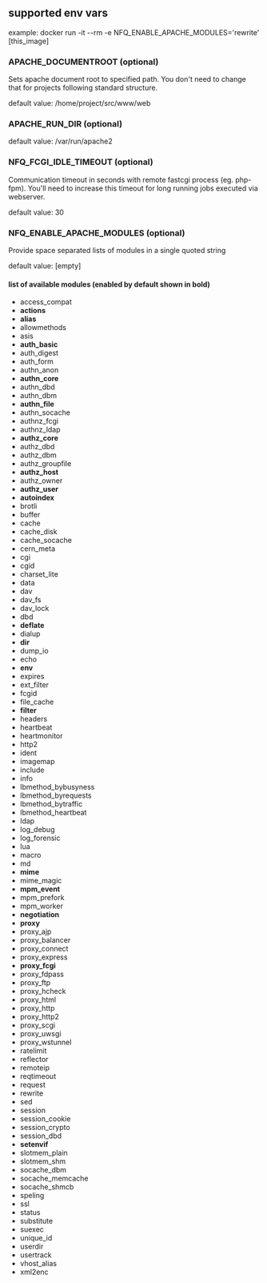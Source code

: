 

## supported env vars

example:
    docker run -it --rm -e NFQ_ENABLE_APACHE_MODULES='rewrite' [this_image]


### APACHE_DOCUMENTROOT (optional)

Sets apache document root to specified path. You don't need to change that for
projects following standard structure.

default value: /home/project/src/www/web


### APACHE_RUN_DIR (optional)

default value: /var/run/apache2


### NFQ_FCGI_IDLE_TIMEOUT (optional)

Communication timeout in seconds with remote fastcgi process (eg. php-fpm).
You'll need to increase this timeout for long running jobs executed via
webserver.

default value: 30


### NFQ_ENABLE_APACHE_MODULES (optional)

Provide space separated lists of modules in a single quoted string

default value: [empty]

#### list of available modules (enabled by default shown in bold)


* access_compat
* __actions__
* __alias__
* allowmethods
* asis
* __auth_basic__
* auth_digest
* auth_form
* authn_anon
* __authn_core__
* authn_dbd
* authn_dbm
* __authn_file__
* authn_socache
* authnz_fcgi
* authnz_ldap
* __authz_core__
* authz_dbd
* authz_dbm
* authz_groupfile
* __authz_host__
* authz_owner
* __authz_user__
* __autoindex__
* brotli
* buffer
* cache
* cache_disk
* cache_socache
* cern_meta
* cgi
* cgid
* charset_lite
* data
* dav
* dav_fs
* dav_lock
* dbd
* __deflate__
* dialup
* __dir__
* dump_io
* echo
* __env__
* expires
* ext_filter
* fcgid
* file_cache
* __filter__
* headers
* heartbeat
* heartmonitor
* http2
* ident
* imagemap
* include
* info
* lbmethod_bybusyness
* lbmethod_byrequests
* lbmethod_bytraffic
* lbmethod_heartbeat
* ldap
* log_debug
* log_forensic
* lua
* macro
* md
* __mime__
* mime_magic
* __mpm_event__
* mpm_prefork
* mpm_worker
* __negotiation__
* __proxy__
* proxy_ajp
* proxy_balancer
* proxy_connect
* proxy_express
* __proxy_fcgi__
* proxy_fdpass
* proxy_ftp
* proxy_hcheck
* proxy_html
* proxy_http
* proxy_http2
* proxy_scgi
* proxy_uwsgi
* proxy_wstunnel
* ratelimit
* reflector
* remoteip
* reqtimeout
* request
* rewrite
* sed
* session
* session_cookie
* session_crypto
* session_dbd
* __setenvif__
* slotmem_plain
* slotmem_shm
* socache_dbm
* socache_memcache
* socache_shmcb
* speling
* ssl
* status
* substitute
* suexec
* unique_id
* userdir
* usertrack
* vhost_alias
* xml2enc



